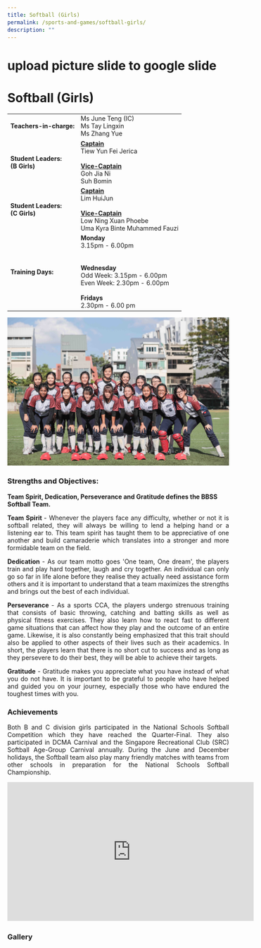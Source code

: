 ```yaml
---
title: Softball (Girls)
permalink: /sports-and-games/softball-girls/
description: ""
---
```

# upload picture slide to google slide

# Softball (Girls)

|                                |                                             |
|--------------|-----------------------|
| **Teachers-in-charge:**            | Ms June Teng (IC)<br>Ms Tay Lingxin<br>Ms Zhang Yue                                                                                           |
| **Student Leaders:** <br>**(B Girls)** | <b><u>Captain</u></b><br>Tiew Yun Fei Jerica<br><b><u><br>Vice-Captain</u></b><br>Goh Jia Ni<br>Suh Bomin                                                                         |
| **Student Leaders:** <br>**(C Girls)** | <b><u>Captain</u></b><br>Lim HuiJun<br><br><b><u>Vice-Captain</u></b><br>Low Ning Xuan Phoebe<br>Uma Kyra Binte Muhammed Fauzi                                                |
| **Training Days:**                 | **Monday** <br>3.15pm - 6.00pm<br><br><br>**Wednesday**<br>Odd Week: 3.15pm - 6.00pm<br>Even Week: 2.30pm - 6.00pm<br><br>**Fridays**<br>2.30pm - 6.00 pm |

![](/images/Our%20BBSS%20Experience/Cca/Sports%20&%20Games/softball.jpg)

### **Strengths and Objectives:**  

**Team Spirit, Dedication, Perseverance and Gratitude defines the BBSS Softball Team.**

<p style="text-align: justify;"><b>Team Spirit </b>- Whenever the players face any difficulty, whether or not it is softball related, they will always be willing to lend a helping hand or a listening ear to. This team spirit has taught them to be appreciative of one another and build camaraderie which translates into a stronger and more formidable team on the field.</p>

<p style="text-align: justify;"><b>Dedication </b>- As our team motto goes 'One team, One dream', the players train and play hard together, laugh and cry together. An individual can only go so far in life alone before they realise they actually need assistance form others and it is important to understand that a team maximizes the strengths and brings out the best of each individual.</p>

<p style="text-align: justify;"><b>Perseverance </b>- As a sports CCA, the players undergo strenuous training that consists of basic throwing, catching and batting skills as well as physical fitness exercises. They also learn how to react fast to different game situations that can affect how they play and the outcome of an entire game. Likewise, it is also constantly being emphasized that this trait should also be applied to other aspects of their lives such as their academics. In short, the players learn that there is no short cut to success and as long as they persevere to do their best, they will be able to achieve their targets.</p>

<p style="text-align: justify;"><b>Gratitude</b> - Gratitude makes you appreciate what you have instead of what you do not have. It is important to be grateful to people who have helped and guided you on your journey, especially those who have endured the toughest times with you.</p>

### Achievements

<p style="text-align: justify;">Both B and C division girls participated in the National Schools Softball Competition which they have reached the Quarter-Final. They also participated in DCMA Carnival and the Singapore Recreational Club (SRC) Softball Age-Group Carnival annually. During the June and December holidays, the Softball team also play many friendly matches with teams from other schools in preparation for the National Schools Softball Championship.</p>

<iframe width="560" height="315" src="https://www.youtube.com/embed/_Frm5HaWjkY" title="BBSS Softball Video For Website" frameborder="0" allow="accelerometer; autoplay; clipboard-write; encrypted-media; gyroscope; picture-in-picture" allowfullscreen></iframe>

### Gallery
